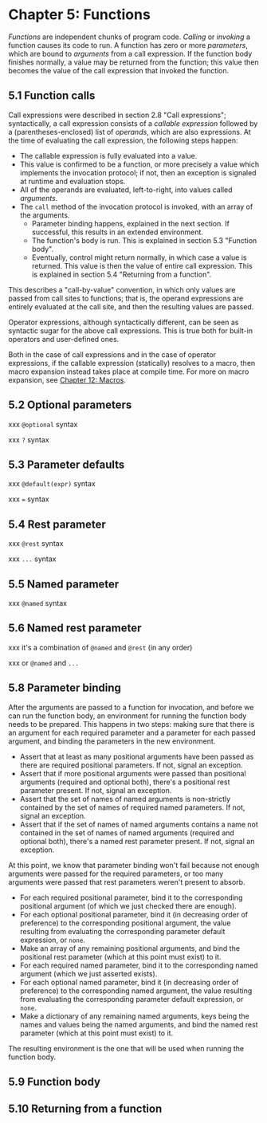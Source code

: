 # Chapter 5: Functions

_Functions_ are independent chunks of program code. _Calling_ or _invoking_ a
function causes its code to run. A function has zero or more _parameters_,
which are bound to _arguments_ from a call expression. If the function body
finishes normally, a value may be returned from the function; this value then
becomes the value of the call expression that invoked the function.

## 5.1 Function calls

Call expressions were described in section 2.8 "Call expressions";
syntactically, a call expression consists of a _callable expression_ followed
by a (parentheses-enclosed) list of _operands_, which are also expressions.
At the time of evaluating the call expression, the following steps happen:

* The callable expression is fully evaluated into a value.
* This value is confirmed to be a function, or more precisely a value which
  implements the invocation protocol; if not, then an exception is signaled
  at runtime and evaluation stops.
* All of the operands are evaluated, left-to-right, into values called
  _arguments_.
* The `call` method of the invocation protocol is invoked, with an array of
  the arguments.
    * Parameter binding happens, explained in the next section. If successful,
      this results in an extended environment.
    * The function's body is run. This is explained in section 5.3 "Function
      body".
    * Eventually, control might return normally, in which case a value is
      returned. This value is then the value of entire call expression. This is
      explained in section 5.4 "Returning from a function".

This describes a "call-by-value" convention, in which only values are passed
from call sites to functions; that is, the operand expressions are entirely
evaluated at the call site, and then the resulting values are passed.

Operator expressions, although syntactically different, can be seen as
syntactic sugar for the above call expressions. This is true both for built-in
operators and user-defined ones.

Both in the case of call expressions and in the case of operator expressions,
if the callable expression (statically) resolves to a macro, then macro
expansion instead takes place at compile time. For more on macro expansion,
see [Chapter 12: Macros](12-macros.md).

## 5.2 Optional parameters

xxx `@optional` syntax

xxx `?` syntax

## 5.3 Parameter defaults

xxx `@default(expr)` syntax

xxx `=` syntax

## 5.4 Rest parameter

xxx `@rest` syntax

xxx `...` syntax

## 5.5 Named parameter

xxx `@named` syntax

## 5.6 Named rest parameter

xxx it's a combination of `@named` and `@rest` (in any order)

xxx or `@named` and `...`

## 5.8 Parameter binding

After the arguments are passed to a function for invocation, and before we can
run the function body, an environment for running the function body needs to
be prepared. This happens in two steps: making sure that there is an argument
for each required parameter and a parameter for each passed argument, and
binding the parameters in the new environment.

* Assert that at least as many positional arguments have been passed as there
  are required positional parameters. If not, signal an exception.
* Assert that if more positional arguments were passed than positional
  arguments (required and optional both), there's a positional rest parameter
  present. If not, signal an exception.
* Assert that the set of names of named arguments is non-strictly contained by
  the set of names of required named parameters. If not, signal an exception.
* Assert that if the set of names of named arguments contains a name not
  contained in the set of names of named arguments (required and optional
  both), there's a named rest parameter present. If not, signal an exception.

At this point, we know that parameter binding won't fail because not enough
arguments were passed for the required parameters, or too many arguments were
passed that rest parameters weren't present to absorb.

* For each required positional parameter, bind it to the corresponding
  positional argument (of which we just checked there are enough).
* For each optional positional parameter, bind it (in decreasing order of
  preference) to the corresponding positional argument, the value resulting
  from evaluating the corresponding parameter default expression, or `none`.
* Make an array of any remaining positional arguments, and bind the positional
  rest parameter (which at this point must exist) to it.
* For each required named parameter, bind it to the corresponding named
  argument (which we just asserted exists).
* For each optional named parameter, bind it (in decreasing order of
  preference) to the corresponding named argument, the value resulting from
  evaluating the corresponding parameter default expression, or `none`.
* Make a dictionary of any remaining named arguments, keys being the names and
  values being the named arguments, and bind the named rest parameter (which at
  this point must exist) to it.

The resulting environment is the one that will be used when running the
function body.

## 5.9 Function body

## 5.10 Returning from a function

